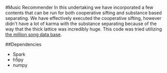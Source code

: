 #Music Recommender
In this undertaking we have incorporated a few contents that can be run for both cooperative sifting and substance based separating. We have effectively executed the cooperative sifting, however didn't have a lot of karma with the substance separating because of the way that the thick lattice was incredibly huge. This code was tried utilizing [the million song data base](http://labrosa.ee.columbia.edu/millionsong/).

##Dependencies
- Spark
- h5py
- numpy
